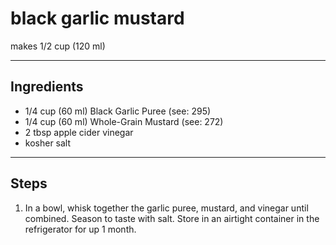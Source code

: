 # black garlic mustard

makes 1/2 cup (120 ml)

---

## Ingredients

* 1/4 cup (60 ml) Black Garlic Puree (see: 295)
* 1/4 cup (60 ml) Whole-Grain Mustard (see: 272)
* 2 tbsp apple cider vinegar
* kosher salt

---

## Steps

1.  In a bowl, whisk together the garlic puree, mustard, and vinegar until combined. Season to taste with salt. Store in an airtight container in the refrigerator for up 1 month.